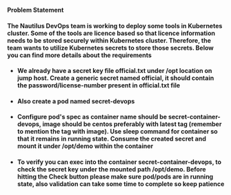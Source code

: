 **Problem Statement**

#### The Nautilus DevOps team is working to deploy some tools in Kubernetes cluster. Some of the tools are licence based so that licence information needs to be stored securely within Kubernetes cluster. Therefore, the team wants to utilize Kubernetes secrets to store those secrets. Below you can find more details about the requirements

- #### We already have a secret key file official.txt under /opt location on jump host. Create a generic secret named official, it should contain the password/license-number present in official.txt file

- #### Also create a pod named secret-devops

- #### Configure pod's spec as container name should be secret-container-devops, image should be centos preferably with latest tag (remember to mention the tag with image). Use sleep command for container so that it remains in running state. Consume the created secret and mount it under /opt/demo within the container

- #### To verify you can exec into the container secret-container-devops, to check the secret key under the mounted path /opt/demo. Before hitting the Check button please make sure pod/pods are in running state, also validation can take some time to complete so keep patience
